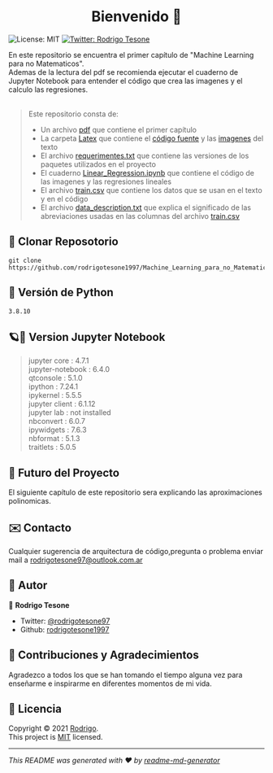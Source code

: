 <h1 align="center">Bienvenido 👋</h1>
<p>
    <img alt="License: MIT" src="https://img.shields.io/badge/License-MIT-yellow.svg" />
  </a>
  <a href="https://twitter.com/rodrigotesone97" target="_blank">
    <img alt="Twitter: Rodrigo Tesone" src="https://img.shields.io/twitter/follow/rodrigotesone97.svg?style=social" />
  </a>
</p>
En este repositorio se encuentra el primer capítulo de "Machine Learning para no Matematicos".</br>
Ademas de la lectura del pdf se recomienda ejecutar el cuaderno de Jupyter Notebook para entender el código que crea las imagenes y el calculo las regresiones.</br></br>

> Este repositorio consta de:
> - Un archivo [pdf](Linear_Regression.pdf) que contiene el primer capítulo
> - La carpeta [Latex](Latex) que contiene el [código fuente](Latex/main.tex) y las [imagenes](Latex/imagenes) del texto
> - El archivo [requerimentes.txt](requeriments.txt) que contiene las versiones de los paquetes utilizados en el proyecto
> - El cuaderno [Linear_Regression.ipynb](Linear_Regression.ipynb) que contiene el código de las imagenes y las regresiones lineales
> - El archivo [train.csv](train.csv) que contiene los datos que se usan en el texto y en el código
> - El archivo [data_description.txt](data_description.txt) que explica el significado de las abreviaciones usadas en las columnas del archivo [train.csv](train.csv)


## 📂 Clonar Reposotorio

```
git clone https://github.com/rodrigotesone1997/Machine_Learning_para_no_Matematicos.git
```

## 🐍 Versión de Python

```
3.8.10
```

## 🪐📓 Version Jupyter Notebook

> jupyter core     : 4.7.1</br>
> jupyter-notebook : 6.4.0</br>
> qtconsole        : 5.1.0</br>
> ipython          : 7.24.1</br>
> ipykernel        : 5.5.5</br>
> jupyter client   : 6.1.12</br>
> jupyter lab      : not installed</br>
> nbconvert        : 6.0.7</br>
> ipywidgets       : 7.6.3</br>
> nbformat         : 5.1.3</br>
> traitlets        : 5.0.5</br>

## 🔮 Futuro del Proyecto

El siguiente capítulo de este repositorio sera explicando las aproximaciones polinomicas.

## ✉️ Contacto

Cualquier sugerencia de arquitectura de código,pregunta o problema enviar mail a rodrigotesone97@outlook.com.ar

## 🤔 Autor

👤 **Rodrigo Tesone**

<!---* Website: xadec
-->
* Twitter: [@rodrigotesone97](https://twitter.com/rodrigotesone97)
* Github: [rodrigotesone1997](https://github.com/rodrigotesone1997)
<!---* LinkedIn: [@ff](https://linkedin.com/in/ff)
-->
## 🤝 Contribuciones y Agradecimientos

Agradezco a todos los que se han tomando el tiempo alguna vez para enseñarme e inspirarme en diferentes momentos de mi vida.

## 📝 Licencia

Copyright © 2021 [Rodrigo](https://github.com/rodrigotesone1997).<br />
This project is [MIT](LICENSE) licensed.

***

_This README was generated with ❤️ by [readme-md-generator](https://github.com/kefranabg/readme-md-generator)_

